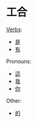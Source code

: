 # 工合

[Verbs](verbs/index.md):
- [是](verbs/是.md)
- [有](verbs/有.md)

Pronouns:
- [這](pronouns/這.md)
- [我](pronouns/我.md)
- [你](pronouns/你.md)

Other:
- [的](other/的.md)

